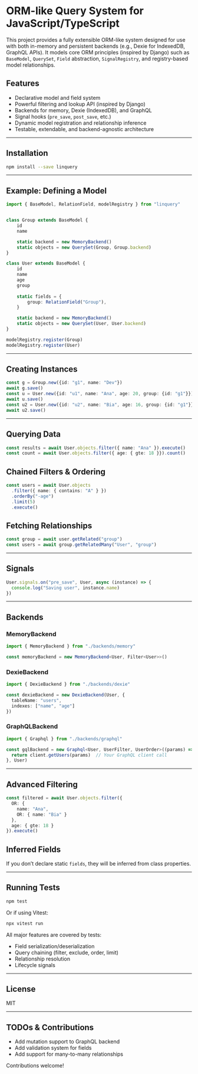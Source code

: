 # ORM-like Query System for JavaScript/TypeScript

This project provides a fully extensible ORM-like system designed for use with both in-memory and persistent backends (e.g., Dexie for IndexedDB, GraphQL APIs). It models core ORM principles (inspired by Django) such as `BaseModel`, `QuerySet`, `Field` abstraction, `SignalRegistry`, and registry-based model relationships.

## Features

- Declarative model and field system
- Powerful filtering and lookup API (inspired by Django)
- Backends for memory, Dexie (IndexedDB), and GraphQL
- Signal hooks (`pre_save`, `post_save`, etc.)
- Dynamic model registration and relationship inference
- Testable, extendable, and backend-agnostic architecture

---

## Installation

```bash
npm install --save linquery
```

---

## Example: Defining a Model

```ts
import { BaseModel, RelationField, modelRegistry } from "linquery"


class Group extends BaseModel {
    id
    name

    static backend = new MemoryBackend()
    static objects = new QuerySet(Group, Group.backend)
}

class User extends BaseModel {
    id
    name
    age
    group
    
    static fields = {
        group: RelationField("Group"),
    }

    static backend = new MemoryBackend()
    static objects = new QuerySet(User, User.backend)
}

modelRegistry.register(Group)
modelRegistry.register(User)
```

---

## Creating Instances

```ts
const g = Group.new({id: "g1", name: "Dev"})
await g.save()
const u = User.new({id: "u1", name: "Ana", age: 20, group: {id: "g1"}})
await u.save()
const u2 = User.new({id: "u2", name: "Bia", age: 16, group: {id: "g1"}})
await u2.save()
```

---

## Querying Data

```ts
const results = await User.objects.filter({ name: "Ana" }).execute()
const count = await User.objects.filter({ age: { gte: 18 }}).count()
```

## Chained Filters & Ordering

```ts
const users = await User.objects
  .filter({ name: { contains: "A" } })
  .orderBy("-age")
  .limit(5)
  .execute()
```

## Fetching Relationships

```ts
const group = await user.getRelated("group")
const users = await group.getRelatedMany("User", "group")
```

---

## Signals

```ts
User.signals.on("pre_save", User, async (instance) => {
  console.log("Saving user", instance.name)
})
```

---

## Backends

### MemoryBackend

```ts
import { MemoryBackend } from "./backends/memory"

const memoryBackend = new MemoryBackend<User, Filter<User>>()
```

### DexieBackend

```ts
import { DexieBackend } from "./backends/dexie"

const dexieBackend = new DexieBackend(User, {
  tableName: "users",
  indexes: ["name", "age"]
})
```

### GraphQLBackend

```ts
import { Graphql } from "./backends/graphql"

const gqlBackend = new Graphql<User, UserFilter, UserOrder>((params) => {
  return client.getUsers(params)  // Your GraphQL client call
}, User)
```

---

## Advanced Filtering

```ts
const filtered = await User.objects.filter({
  OR: {
    name: "Ana",
    OR: { name: "Bia" }
  },
  age: { gte: 18 }
}).execute()
```

## Inferred Fields

If you don’t declare static `fields`, they will be inferred from class properties.

---

## Running Tests

```bash
npm test
```

Or if using Vitest:

```bash
npx vitest run
```

All major features are covered by tests:

- Field serialization/deserialization
- Query chaining (filter, exclude, order, limit)
- Relationship resolution
- Lifecycle signals

---

## License

MIT

---

## TODOs & Contributions

- Add mutation support to GraphQL backend
- Add validation system for fields
- Add support for many-to-many relationships

Contributions welcome!

